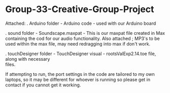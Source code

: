 # Group-33-Creative-Group-Project
Attached:
. Arduino folder - Arduino code - used with our Arduino board

. sound folder - Soundscape.maxpat - This is our maxpat file created in Max containing the cod 
  for our audio functionality. Also attached ; MP3's to be used within the max file, may need 
  redragging into max if don't work.

. touchDesigner folder - TouchDesigner visual - rootsValExp2.14.toe file, along with necessary   
  files.

If attempting to run, the port settings in the code are tailored to my own laptops, so it may be different for whoever is running so please get in contact if you cannot get it working. 
